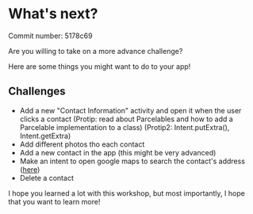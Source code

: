 # What's next?
Commit number: 5178c69

Are you willing to take on a more advance challenge?

Here are some things you might want to do to your app!

## Challenges

* Add a new "Contact Information" activity and open it when the user clicks a contact 
(Protip: read about Parcelables and how to add a Parcelable implementation to a class) 
(Protip2: Intent.putExtra(), Intent.getExtra)
* Add different photos tho each contact
* Add a new contact in the app (this might be very advanced)
* Make an intent to open google maps to search the contact's address ([here](https://developers.google.com/maps/documentation/android-api/intents))
* Delete a contact

I hope you learned a lot with this workshop, but most importantly, I hope that you want to learn more!
